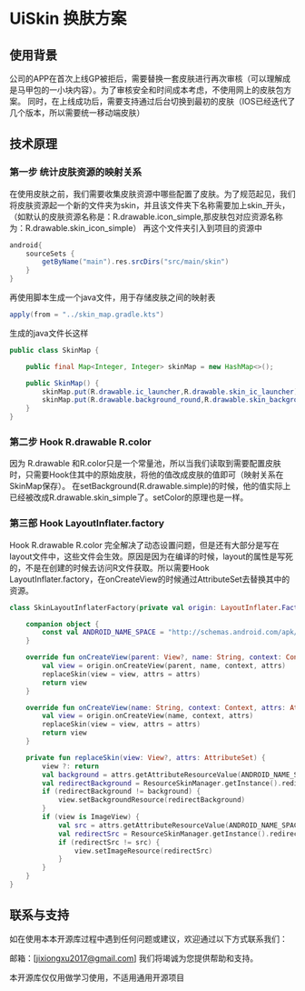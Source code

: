 # UiSkin 换肤方案

## 使用背景

公司的APP在首次上线GP被拒后，需要替换一套皮肤进行再次审核（可以理解成是马甲包的一小块内容）。为了审核安全和时间成本考虑，不使用网上的皮肤包方案。
同时，在上线成功后，需要支持通过后台切换到最初的皮肤（IOS已经迭代了几个版本，所以需要统一移动端皮肤）

## 技术原理

### 第一步 统计皮肤资源的映射关系

在使用皮肤之前，我们需要收集皮肤资源中哪些配置了皮肤。为了规范起见，我们将皮肤资源起一个新的文件夹为skin，并且该文件夹下名称需要加上skin_开头，（如默认的皮肤资源名称是：R.drawable.icon_simple,那皮肤包对应资源名称为：R.drawable.skin_icon_simple）
再这个文件夹引入到项目的资源中

~~~ groovy
android{
    sourceSets {
        getByName("main").res.srcDirs("src/main/skin")
    }
}
~~~

再使用脚本生成一个java文件，用于存储皮肤之间的映射表

~~~ groovy
apply(from = "../skin_map.gradle.kts")
~~~

生成的java文件长这样

~~~ java
public class SkinMap {

    public final Map<Integer, Integer> skinMap = new HashMap<>();

    public SkinMap() {
        skinMap.put(R.drawable.ic_launcher,R.drawable.skin_ic_launcher);
        skinMap.put(R.drawable.background_round,R.drawable.skin_background_round);
    }
}
~~~

### 第二步 Hook R.drawable R.color

因为 R.drawable 和R.color只是一个常量池，所以当我们读取到需要配置皮肤时，只需要Hook住其中的原始皮肤，将他的值改成皮肤的值即可（映射关系在SkinMap保存）。
在setBackground(R.drawable.simple)的时候，他的值实际上已经被改成R.drawable.skin_simple了。setColor的原理也是一样。

### 第三部 Hook LayoutInflater.factory

Hook R.drawable R.color 完全解决了动态设置问题，但是还有大部分是写在layout文件中，这些文件会生效。原因是因为在编译的时候，layout的属性是写死的，不是在创建的时候去访问R文件获取。所以需要Hook LayoutInflater.factory，在onCreateView的时候通过AttributeSet去替换其中的资源。

~~~ kotlin
class SkinLayoutInflaterFactory(private val origin: LayoutInflater.Factory2) : LayoutInflater.Factory2 {

    companion object {
        const val ANDROID_NAME_SPACE = "http://schemas.android.com/apk/res/android"
    }

    override fun onCreateView(parent: View?, name: String, context: Context, attrs: AttributeSet): View? {
        val view = origin.onCreateView(parent, name, context, attrs)
        replaceSkin(view = view, attrs = attrs)
        return view
    }

    override fun onCreateView(name: String, context: Context, attrs: AttributeSet): View? {
        val view = origin.onCreateView(name, context, attrs)
        replaceSkin(view = view, attrs = attrs)
        return view
    }

    private fun replaceSkin(view: View?, attrs: AttributeSet) {
        view ?: return
        val background = attrs.getAttributeResourceValue(ANDROID_NAME_SPACE, "background", 0)
        val redirectBackground = ResourceSkinManager.getInstance().redirectImageRes(background)
        if (redirectBackground != background) {
            view.setBackgroundResource(redirectBackground)
        }
        if (view is ImageView) {
            val src = attrs.getAttributeResourceValue(ANDROID_NAME_SPACE, "src", 0)
            val redirectSrc = ResourceSkinManager.getInstance().redirectImageRes(src)
            if (redirectSrc != src) {
                view.setImageResource(redirectSrc)
            }
        }
    }
}
~~~

## 联系与支持

如在使用本本开源库过程中遇到任何问题或建议，欢迎通过以下方式联系我们：

邮箱：[jixiongxu2017@gmail.com]
我们将竭诚为您提供帮助和支持。

本开源库仅仅用做学习使用，不适用通用开源项目
